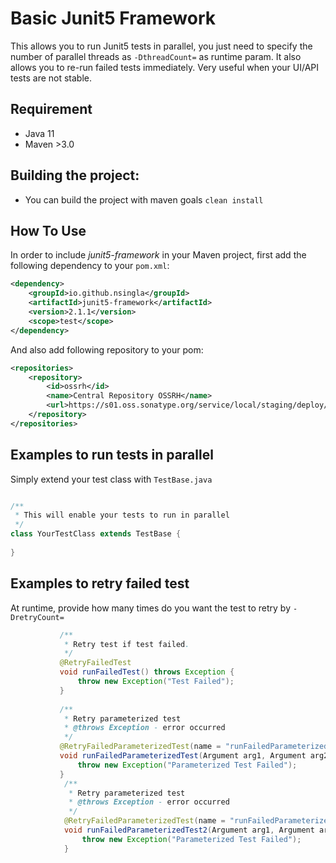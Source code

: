 # Basic Junit5 Framework
This allows you to run Junit5 tests in parallel, you just need to specify the number of parallel threads as `-DthreadCount=` as runtime param.
It also allows you to re-run failed tests immediately. Very useful when your UI/API tests are not stable.

## Requirement
* Java 11
* Maven >3.0

## Building the project:
* You can build the project with maven goals `clean install`

## How To Use

In order to include *junit5-framework* in your Maven project, first add the following dependency to your `pom.xml`:

```xml
<dependency>
    <groupId>io.github.nsingla</groupId>
    <artifactId>junit5-framework</artifactId>
    <version>2.1.1</version>
    <scope>test</scope>
</dependency>
```

And also add following repository to your pom:
```xml
<repositories>
    <repository>
        <id>ossrh</id>
        <name>Central Repository OSSRH</name>
        <url>https://s01.oss.sonatype.org/service/local/staging/deploy/maven2/</url>
    </repository>
</repositories>
```

## Examples to run tests in parallel
Simply extend your test class with `TestBase.java`

```java

/**
 * This will enable your tests to run in parallel
 */
class YourTestClass extends TestBase {
    
}
 ```

## Examples to retry failed test
At runtime, provide how many times do you want the test to retry by `-DretryCount=`
```java
           /** 
            * Retry test if test failed.
            */
           @RetryFailedTest
           void runFailedTest() throws Exception {
               throw new Exception("Test Failed");
           }
       
           /**
            * Retry parameterized test
            * @throws Exception - error occurred
            */
           @RetryFailedParameterizedTest(name = "runFailedParameterizedTest-[{arguments}]")
           void runFailedParameterizedTest(Argument arg1, Argument arg2) throws Exception {
               throw new Exception("Parameterized Test Failed");
           }
            /**
             * Retry parameterized test
             * @throws Exception - error occurred
             */
            @RetryFailedParameterizedTest(name = "runFailedParameterizedTest-[{0}-{1}]")
            void runFailedParameterizedTest2(Argument arg1, Argument arg2) throws Exception {
                throw new Exception("Parameterized Test Failed");
            }
```